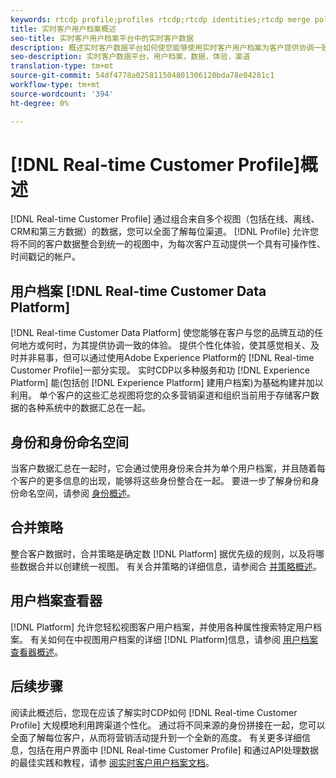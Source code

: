 ```yaml
---
keywords: rtcdp profile;profiles rtcdp;rtcdp identities;rtcdp merge policies;real-time customer profile
title: 实时客户用户档案概述
seo-title: 实时客户用户档案平台中的实时客户数据
description: 概述实时客户数据平台如何使您能够使用实时客户用户档案为客户提供协调一致的相关体验。
seo-description: 实时客户数据平台，用户档案，数据，体验，渠道
translation-type: tm+mt
source-git-commit: 54df4778a025811504801306120bda78e04281c1
workflow-type: tm+mt
source-wordcount: '394'
ht-degree: 0%

---
```



# [!DNL Real-time Customer Profile]概述

[!DNL Real-time Customer Profile] 通过组合来自多个视图（包括在线、离线、CRM和第三方数据）的数据，您可以全面了解每位渠道。 [!DNL Profile] 允许您将不同的客户数据整合到统一的视图中，为每次客户互动提供一个具有可操作性、时间戳记的帐户。

## 用户档案 [!DNL Real-time Customer Data Platform]

[!DNL Real-time Customer Data Platform] 使您能够在客户与您的品牌互动的任何地方或何时，为其提供协调一致的体验。 提供个性化体验，使其感觉相关、及时并非易事，但可以通过使用Adobe Experience Platform的 [!DNL Real-time Customer Profile]一部分实现。 实时CDP以多种服务和功 [!DNL Experience Platform] 能(包括创 [!DNL Experience Platform] 建用户档案)为基础构建并加以利用。 单个客户的这些汇总视图将您的众多营销渠道和组织当前用于存储客户数据的各种系统中的数据汇总在一起。

## 身份和身份命名空间

当客户数据汇总在一起时，它会通过使用身份来合并为单个用户档案，并且随着每个客户的更多信息的出现，能够将这些身份整合在一起。 要进一步了解身份和身份命名空间，请参阅 [身份概述](/help/rtcdp/profile/identities-overview.md)。

## 合并策略

整合客户数据时，合并策略是确定数 [!DNL Platform] 据优先级的规则，以及将哪些数据合并以创建统一视图。 有关合并策略的详细信息，请参阅合 [并策略概述](/help/rtcdp/profile/merge-policies.md)。

## 用户档案查看器

[!DNL Platform] 允许您轻松视图客户用户档案，并使用各种属性搜索特定用户档案。 有关如何在中视图用户档案的详细 [!DNL Platform]信息，请参阅 [用户档案查看器概述](/help/rtcdp/profile/profile-viewer.md)。

## 后续步骤

阅读此概述后，您现在应该了解实时CDP如何 [!DNL Real-time Customer Profile] 大规模地利用跨渠道个性化。 通过将不同来源的身份拼接在一起，您可以全面了解每位客户，从而将营销活动提升到一个全新的高度。 有关更多详细信息，包括在用户界面中 [!DNL Real-time Customer Profile] 和通过API处理数据的最佳实践和教程，请参 [阅实时客户用户档案文档](../../profile/home.md)。